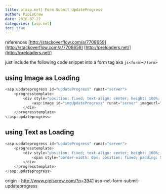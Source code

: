 ```yaml
---
title: o[asp.net] Form Submit UpdateProgress
author: PipisCrew
date: 2016-02-22
categories: [asp.net]
toc: true
---
```


references
[http://stackoverflow.com/a/7708659](http://stackoverflow.com/a/7708659)
[http://preloaders.net/](http://preloaders.net/)

just include the following code snippet into a form tag aka ```js<form></form>```

## using Image as Loading

```js
<asp:updateprogress id="updateProgress" runat="server">
    <progresstemplate>
        <div style="position: fixed; text-align: center; height: 100%; width: 100%; top: 0; right: 0; left: 0; z-index: 9999999; background-color: #000000; opacity: 0.7;">
            <asp:image id="imgUpdateProgress" runat="server" imageurl="~/images/ajax-loader.gif" alternatetext="Loading ..." tooltip="Loading ..." style="padding: 10px;position:fixed;top:45%;left:50%;"></asp:image>
        </div>
    </progresstemplate>
</asp:updateprogress>
```

## using Text as Loading

```js
<asp:updateprogress id="updateProgress" runat="server">
    <progresstemplate>
        <div style="position: fixed; text-align: center; height: 100%; width: 100%; top: 0; right: 0; left: 0; z-index: 9999999; background-color: #000000; opacity: 0.7;">
            <span style="border-width: 0px; position: fixed; padding: 50px; background-color: #FFFFFF; font-size: 36px; left: 40%; top: 40%;">Loading ...</span>
        </div>
    </progresstemplate>
</asp:updateprogress>
```

origin - http://www.pipiscrew.com/?p=3941 asp-net-form-submit-updateprogress